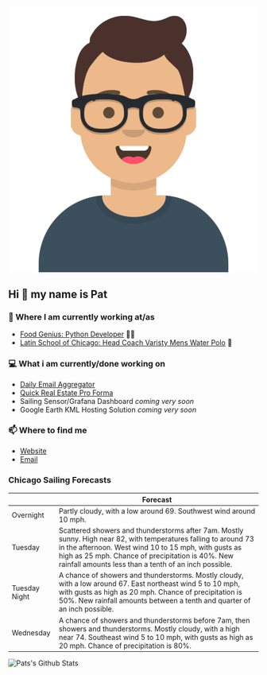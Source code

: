 [![Social banner for p-j-falconer](https://raw.githubusercontent.com/P-J-FALCONER/P-J-FALCONER/master/assets/avataaars.svg)](https://patfalconer.com/)
## Hi :wave: my name is Pat

### 💼 Where I am currently working at/as
- [Food Genius: Python Developer](https://getfoodgenius.com/) 🍔🐍
- [Latin School of Chicago: Head Coach Varisty Mens Water Polo](https://www.latinschool.org/) 🤽


### 💻 What i am currently/done working on
 - [Daily Email Aggregator](https://github.com/P-J-FALCONER/dott_daily_mail)
 - [Quick Real Estate Pro Forma](https://github.com/P-J-FALCONER/henry)
 - Sailing Sensor/Grafana Dashboard *coming very soon*
 - Google Earth KML Hosting Solution *coming very soon*

### 📫 Where to find me
 - [Website](https://patfalconer.com/)
 - [Email](mailto:patrick.j.falconer@gmail.com)


### Chicago Sailing Forecasts
|   | Forecast  |
|---|---|
| Overnight | Partly cloudy, with a low around 69. Southwest wind around 10 mph. |
| Tuesday | Scattered showers and thunderstorms after 7am. Mostly sunny. High near 82, with temperatures falling to around 73 in the afternoon. West wind 10 to 15 mph, with gusts as high as 25 mph. Chance of precipitation is 40%. New rainfall amounts less than a tenth of an inch possible. |
| Tuesday Night | A chance of showers and thunderstorms. Mostly cloudy, with a low around 67. East northeast wind 5 to 10 mph, with gusts as high as 20 mph. Chance of precipitation is 50%. New rainfall amounts between a tenth and quarter of an inch possible. |
| Wednesday | A chance of showers and thunderstorms before 7am, then showers and thunderstorms. Mostly cloudy, with a high near 74. Southeast wind 5 to 10 mph, with gusts as high as 20 mph. Chance of precipitation is 80%. |

![Pats's Github Stats](https://github-readme-stats.vercel.app/api?username=p-j-falconer&show_icons=true&theme=radical)
